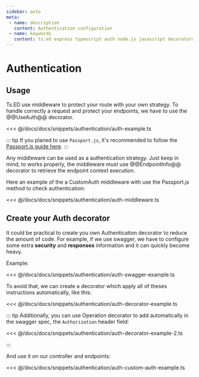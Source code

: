 ```yaml
---
sidebar: auto
meta:
 - name: description
   content: Authentication configuration 
 - name: keywords
   content: ts.ed express typescript auth node.js javascript decorators
---
```

# Authentication
## Usage

Ts.ED use middleware to protect your route with your own strategy. To handle correctly a request and protect your endpoints,
we have to use the @@UseAuth@@ decorator.

<<< @/docs/docs/snippets/authentication/auth-example.ts

::: tip
If you planed to use `Passport.js`, it's recommended to follow the [Passport.js guide here](/tutorials/passport.md).
:::

Any middleware can be used as a authentication strategy. Just keep in mind, to works properly, the middleware must use @@EndpointInfo@@
decorator to retrieve the endpoint context execution.

Here an example of the a CustomAuth middleware with use the Passport.js method to check authentication:

<<< @/docs/docs/snippets/authentication/auth-middleware.ts

## Create your Auth decorator

It could be practical to create you own Authentication decorator to reduce the amount of code.
For example, if we use swagger, we have to configure some extra **security** and **responses** information and it can quickly become heavy. 

Example:

<<< @/docs/docs/snippets/authentication/auth-swagger-example.ts

To avoid that, we can create a decorator which apply all of theses instructions automatically, like this:

<<< @/docs/docs/snippets/authentication/auth-decorator-example.ts

::: tip
Additionally, you can use Operation decorator to add automatically in the swagger spec, the `Authorization` header field:

<<< @/docs/docs/snippets/authentication/auth-decorator-example-2.ts

:::

And use it on our controller and endpoints:

<<< @/docs/docs/snippets/authentication/auth-custom-auth-example.ts

